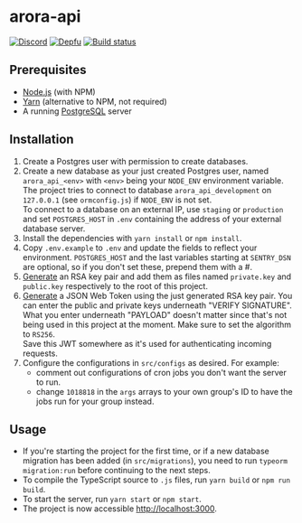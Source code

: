 arora-api
================

[![Discord](https://discordapp.com/api/guilds/761634353859395595/embed.png)](https://discord.gg/tJFNC5Y)
[![Depfu](https://badges.depfu.com/badges/8d74b1db957c28ca20ea845f9181f3c4/count.svg)](https://depfu.com/github/guidojw/arora-api?project_id=10273)
[![Build status](https://badge.buildkite.com/63cd463b34afdd64116e2983ec91e8b2d1755b5d1b35373718.svg)](https://buildkite.com/guidos-projects/arora-api)

## Prerequisites
* [Node.js](https://nodejs.org/) (with NPM)
* [Yarn](https://yarnpkg.com/) (alternative to NPM, not required)
* A running [PostgreSQL](https://www.postgresql.org/download/) server

## Installation
1. Create a Postgres user with permission to create databases.
2. Create a new database as your just created Postgres user, named `arora_api_<env>` with `<env>` being your 
   `NODE_ENV` environment variable. The project tries to connect to database `arora_api_development` on `127.0.0.1` 
   (see `ormconfig.js`) if `NODE_ENV` is not set.<br/>
   To connect to a database on an external IP, use `staging` or `production` and set `POSTGRES_HOST` in `.env`
   containing the address of your external database server.
3. Install the dependencies with `yarn install` or `npm install`.
4. Copy `.env.example` to `.env` and update the fields to reflect your environment. `POSTGRES_HOST` and the last 
   variables starting at `SENTRY_DSN` are optional, so if you don't set these, prepend them with a #.
5. [Generate](https://travistidwell.com/jsencrypt/demo/) an RSA key pair and add them as files named `private.key` and 
   `public.key` respectively to the root of this project.
6. [Generate](https://jwt.io/) a JSON Web Token using the just generated RSA key pair. You can enter the public and 
   private keys underneath "VERIFY SIGNATURE". What you enter underneath "PAYLOAD" doesn't matter since that's not 
   being used in this project at the moment. Make sure to set the algorithm to `RS256`.<br/>
   Save this JWT somewhere as it's used for authenticating incoming requests.
7. Configure the configurations in `src/configs` as desired. For example:
   * comment out configurations of cron jobs you don't want the server to run.
   * change `1018818` in the `args` arrays to your own group's ID to have the jobs run for your group instead.

## Usage
* If you're starting the project for the first time, or if a new database migration has been added (in 
  `src/migrations`), you need to run `typeorm migration:run` before continuing to the next steps.
* To compile the TypeScript source to `.js` files, run `yarn build` or `npm run build`. 
* To start the server, run `yarn start` or `npm start`. 
* The project is now accessible [http://localhost:3000](http://localhost:3000).
